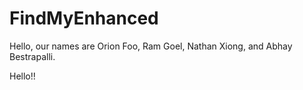 # FindMyEnhanced

Hello, our names are Orion Foo, Ram Goel, Nathan Xiong, and Abhay Bestrapalli.

Hello!!